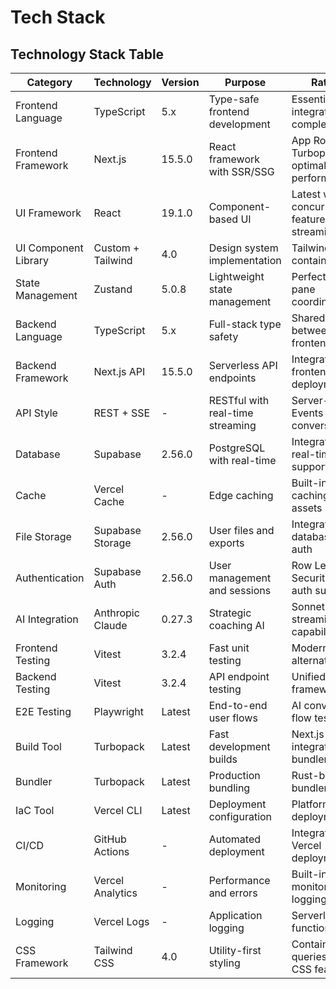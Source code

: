 # Tech Stack

## Technology Stack Table

| Category             | Technology      | Version | Purpose                        | Rationale                                    |
| -------------------- | --------------- | ------- | ------------------------------ | -------------------------------------------- |
| Frontend Language    | TypeScript      | 5.x     | Type-safe frontend development | Essential for AI integration complexity      |
| Frontend Framework   | Next.js         | 15.5.0  | React framework with SSR/SSG   | App Router + Turbopack for optimal performance |
| UI Framework         | React           | 19.1.0  | Component-based UI             | Latest with concurrent features for AI streaming |
| UI Component Library | Custom + Tailwind | 4.0    | Design system implementation   | Tailwind 4.0 with container queries         |
| State Management     | Zustand         | 5.0.8   | Lightweight state management   | Perfect for dual-pane coordination          |
| Backend Language     | TypeScript      | 5.x     | Full-stack type safety         | Shared types between frontend/backend       |
| Backend Framework    | Next.js API     | 15.5.0  | Serverless API endpoints       | Integrated with frontend, edge deployment   |
| API Style            | REST + SSE      | -       | RESTful with real-time streaming | Server-Sent Events for AI conversation     |
| Database             | Supabase        | 2.56.0  | PostgreSQL with real-time      | Integrated auth, real-time, vector support |
| Cache                | Vercel Cache    | -       | Edge caching                   | Built-in CDN caching for static assets     |
| File Storage         | Supabase Storage | 2.56.0 | User files and exports         | Integrated with database and auth           |
| Authentication       | Supabase Auth   | 2.56.0  | User management and sessions   | Row Level Security, social auth support    |
| AI Integration       | Anthropic Claude | 0.27.3 | Strategic coaching AI          | Sonnet 4.0 with streaming capabilities     |
| Frontend Testing     | Vitest          | 3.2.4   | Fast unit testing              | Modern alternative to Jest                  |
| Backend Testing      | Vitest          | 3.2.4   | API endpoint testing           | Unified testing framework                   |
| E2E Testing          | Playwright      | Latest  | End-to-end user flows          | AI conversation flow testing               |
| Build Tool           | Turbopack       | Latest  | Fast development builds        | Next.js 15 integrated bundler             |
| Bundler              | Turbopack       | Latest  | Production bundling            | Rust-based bundler for speed              |
| IaC Tool             | Vercel CLI      | Latest  | Deployment configuration       | Platform-native deployment                |
| CI/CD                | GitHub Actions  | -       | Automated deployment           | Integrated with Vercel deployment         |
| Monitoring           | Vercel Analytics | -      | Performance and errors         | Built-in monitoring and logging           |
| Logging              | Vercel Logs     | -       | Application logging            | Serverless function logs                  |
| CSS Framework        | Tailwind CSS    | 4.0     | Utility-first styling          | Container queries, modern CSS features   |
